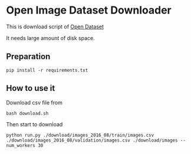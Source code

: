 # Open Image Dataset Downloader

This is download script of [Open Dataset](https://github.com/openimages/dataset)

It needs large amount of disk space.

## Preparation

```
pip install -r requirements.txt
```

## How to use it

Download csv file from

```
bash download.sh
```

Then start to download

```
python run.py ./download/images_2016_08/train/images.csv ./download/images_2016_08/validation/images.csv ./download/images --num_workers 30
```
